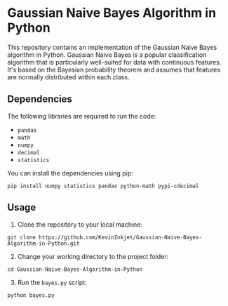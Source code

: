 
# Gaussian Naive Bayes Algorithm in Python

This repository contains an implementation of the Gaussian Naive Bayes algorithm in Python. Gaussian Naive Bayes is a popular classification algorithm that is particularly well-suited for data with continuous features. It's based on the Bayesian probability theorem and assumes that features are normally distributed within each class.


## Dependencies

The following libraries are required to run the code:

- `pandas`
- `math`
- `numpy`
- `decimal`
- `statistics`

You can install the dependencies using pip:

```
pip install numpy statistics pandas python-math pypi-cdecimal 
```
## Usage

1. Clone the repository to your local machine:

```
git clone https://github.com/KevinInkjet/Gaussian-Naive-Bayes-Algorithm-in-Python.git
```

2. Change your working directory to the project folder:

```
cd Gaussian-Naive-Bayes-Algorithm-in-Python
```

3. Run the `bayes.py` script:

```
python bayes.py
```

